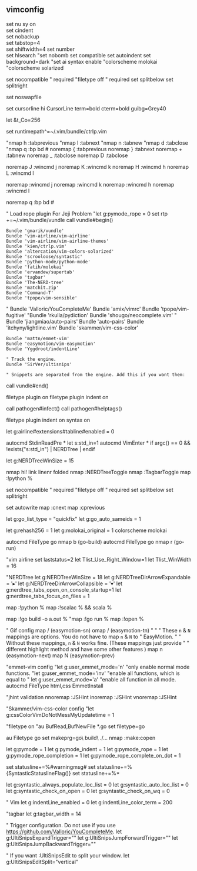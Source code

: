 ## vimconfig





set nu
sy on                
set cindent        
set nobackup     
set tabstop=4   
set shiftwidth=4 
set number   
set hlsearch
"set nobomb
set compatible
set autoindent
set background=dark
"set ai
syntax enable
"colorscheme molokai
"colorscheme solarized

set nocompatible              " required
"filetype off                  " required
set splitbelow
set splitright

set noswapfile

set cursorline
hi CursorLine term=bold cterm=bold guibg=Grey40

let &t_Co=256

set runtimepath^=~/.vim/bundle/ctrlp.vim

"nmap <leader>h :tabprevious<CR>
"nmap <leader>l :tabnext<CR>
"nmap <leader>n :tabnew<CR>
"nmap <leader>d :tabclose<CR>
"nmap <leader>q :bp <BAR> bd #<CR>
noremap  {  :tabprevious<CR>
noremap  }  :tabnext<CR>
noremap  +  :tabnew<CR>
noremap  _  :tabclose<CR>
noremap  D  :tabclose<CR>



noremap  J  :wincmd j<CR>
noremap  K  :wincmd k<CR>
noremap  H  :wincmd h<CR>
noremap  L  :wincmd l<CR>

noremap  <S-UP>  :wincmd j<CR>
noremap  <S-DOWN> :wincmd k<CR>
noremap  <S-Left>  :wincmd h<CR>
noremap  <S-Right> :wincmd l<CR>


noremap <leader>q :bp <BAR> bd #<CR>

" Load rope plugin  For Jeji Problem
"let g:pymode_rope = 0
set rtp +=~/.vim/bundle/vundle
call vundle#begin()

	Bundle 'gmarik/vundle'
	Bundle 'vim-airline/vim-airline'
	Bundle 'vim-airline/vim-airline-themes'
	Bundle 'kien/ctrlp.vim'
	Bundle 'altercation/vim-colors-solarized'
	Bundle 'scrooloose/syntastic'
	Bundle 'python-mode/python-mode'
	Bundle 'fatih/molokai'
    Bundle 'ervandew/supertab'
	Bundle 'tagbar'
   	Bundle 'The-NERD-tree'
	Bundle 'matchit.zip'
	Bundle 'Command-T'
	Bundle 'tpope/vim-sensible'
"	Bundle 'Valloric/YouCompleteMe'
	Bundle 'amix/vimrc'
	Bundle 'tpope/vim-fugitive'
	"Bundle 'rkulla/pydiction'
	Bundle 'shougo/neocomplete.vim'
"	Bundle 'jiangmiao/auto-pairs' Bundle 'auto-pairs'
	Bundle 'itchyny/lightline.vim'
	Bundle 'skammer/vim-css-color'

	Bundle 'mattn/emmet-vim'
	Bundle 'easymotion/vim-easymotion'
	Bundle 'Yggdroot/indentLine'

	" Track the engine.
	Bundle 'SirVer/ultisnips'

	" Snippets are separated from the engine. Add this if you want them:


call vundle#end()  

filetype plugin on
filetype plugin indent on



call pathogen#infect()
call pathogen#helptags()

filetype plugin indent on
syntax on

let g:airline#extensions#tabline#enabled = 0 



autocmd StdinReadPre * let s:std_in=1
autocmd VimEnter * if argc() == 0 && !exists("s:std_in") | NERDTree | endif



let g:NERDTreeWinSize = 15 


nmap <F9>hi! link linenr folded <CR>
nmap <F3> :NERDTreeToggle<CR>
nmap <F4> :TagbarToggle<CR>
map <C-g> :!python %<CR>


set nocompatible              " required
"filetype off                  " required
set splitbelow
set splitright


set autowrite
map <C-n> :cnext<CR>
map <C-m> :cprevious<CR>

let g:go_list_type = "quickfix"
let g:go_auto_sameids = 1


let g:rehash256 = 1
let g:molokai_original = 1
colorscheme molokai

autocmd FileType go nmap <leader>b  <Plug>(go-build)
autocmd FileType go nmap <leader>r  <Plug>(go-run)


"vim airline
set laststatus=2
let Tlist_Use_Right_Window=1
let Tlist_WinWidth = 16 

"NERDTree 
let g:NERDTreeWinSize = 18
let g:NERDTreeDirArrowExpandable = '▸'
let g:NERDTreeDirArrowCollapsible = '▾'
let g:nerdtree_tabs_open_on_console_startup=1
let g:nerdtree_tabs_focus_on_files = 1


map <C-g> :!python %<CR>
map <C-h> :!scalac % && scala %<CR>

map <C-b> :!go build -o a.out % <CR>
"map <C-r> :!go run % <CR>
map <C-r> :!open % <CR>


" Gif config
map  / <Plug>(easymotion-sn)
omap / <Plug>(easymotion-tn)
"
" " These `n` & `N` mappings are options. You do not have to map `n` & `N` to
" EasyMotion.
" " Without these mappings, `n` & `N` works fine. (These mappings just provide
" " different highlight method and have some other features )
map  n <Plug>(easymotion-next)
map  N <Plug>(easymotion-prev)

"emmet-vim config
"let g:user_emmet_mode='n'    "only enable normal mode functions.
"let g:user_emmet_mode='inv'  "enable all functions, which is equal to
"
let g:user_emmet_mode='a'    "enable all function in all mode.
autocmd FileType html,css EmmetInstall


"jhint validation
nnoremap <silent><F1> :JSHint<CR>
inoremap <silent><F1> <C-O>:JSHint<CR>
vnoremap <silent><F1> :JSHint<CR>


"Skammer/vim-css-color config
"let g:cssColorVimDoNotMessMyUpdatetime = 1


"filetype on 
"au BufRead,BufNewFile *.go set filetype=go

au Filetype go set makeprg=go\ build\ ./...
nmap <F5> :make<CR>:copen<CR>

let g:pymode = 1 
let g:pymode_indent = 1 
let g:pymode_rope = 1 
let g:pymode_rope_completion = 1 
let g:pymode_rope_complete_on_dot = 1 



set statusline+=%#warningmsg#
set statusline+=%{SyntasticStatuslineFlag()}
set statusline+=%*

let g:syntastic_always_populate_loc_list = 0 
let g:syntastic_auto_loc_list = 0 
let g:syntastic_check_on_open = 0 
let g:syntastic_check_on_wq = 0


" Vim
let g:indentLine_enabled =  0 
let g:indentLine_color_term = 200 


"tagbar
 let g:tagbar_width = 14


" Trigger configuration. Do not use <tab> if you use https://github.com/Valloric/YouCompleteMe.
let g:UltiSnipsExpandTrigger="<tab>"
let g:UltiSnipsJumpForwardTrigger="<c-b>"
let g:UltiSnipsJumpBackwardTrigger="<c-z>"

" If you want :UltiSnipsEdit to split your window.
let g:UltiSnipsEditSplit="vertical"

